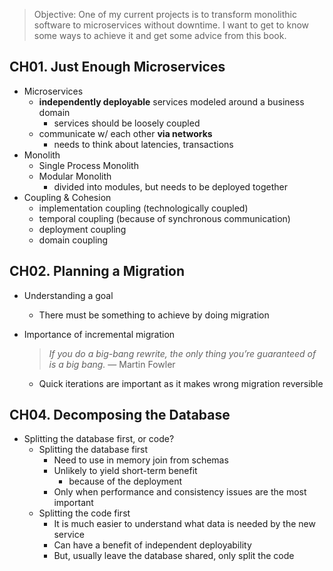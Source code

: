 > Objective: 
> One of my current projects is to transform monolithic software to microservices without downtime. I want to get to know some ways to achieve it and get some advice from this book.

## CH01. Just Enough Microservices

- Microservices
    - **independently deployable** services modeled around a business domain
        - services should be loosely coupled
    - communicate w/ each other **via networks**
        - needs to think about latencies, transactions
- Monolith
    - Single Process Monolith
    - Modular Monolith
        - divided into modules, but needs to be deployed together
- Coupling & Cohesion
    - implementation coupling (technologically coupled)
    - temporal coupling (because of synchronous communication)
    - deployment coupling
    - domain coupling

## CH02. Planning a Migration

- Understanding a goal
    - There must be something to achieve by doing migration
- Importance of incremental migration
    
    > *If you do a big-bang rewrite, the only thing you’re guaranteed of is a big bang.*
    — Martin Fowler
    > 
    - Quick iterations are important as it makes wrong migration reversible

## CH04. Decomposing the Database

- Splitting the database first, or code?
    - Splitting the database first
        - Need to use in memory join from schemas
        - Unlikely to yield short-term benefit
            - because of the deployment
        - Only when performance and consistency issues are the most important
    - Splitting the code first
        - It is much easier to understand what data is needed by the new service
        - Can have a benefit of independent deployability
        - But, usually leave the database shared, only split the code